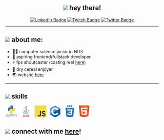 <div id="header" align="center">
  <h2><img src="https://cdn.7tv.app/emote/60aeec1712d7701491f89cf5/2x.webp" width="40"/> hey there!</h2>
</div>

<div id="badges" align="center">
  <a href="https://www.linkedin.com/in/jai-ng-jia-yi/">
  <img src="https://img.shields.io/badge/LinkedIn-blue?style=for-the-badge&logo=linkedin&logoColor=white" alt="LinkedIn Badge"/></a>
  <a href="https://www.twitch.tv/gremmyz/">
  <img src="https://img.shields.io/badge/Twitch-blueviolet?style=for-the-badge&logo=twitch&logoColor=white" alt="Twitch Badge"/></a>
  <a href="https://twitter.com/gremmyzwastaken/">
  <img src="https://img.shields.io/badge/Twitter-blue?style=for-the-badge&logo=twitter&logoColor=white" alt="Twitter Badge"/></a>
</div>

---

<div id="about-me-head">
  <h2><img src="https://cdn.7tv.app/emote/60ae7316f7c927fad14e6ca2/2x.webp" width="30"/> about me:</h2>
</div>

  - :woman_technologist: computer science junior in NUS
  - :briefcase: aspiring frontend/fullstack developer
  - :zap: fps shoutcaster (casting reel <a href="https://youtu.be/q6xF_J7uA2I">here</a>)
  - :bowl_with_spoon: dry cereal enjoyer
  - :earth_asia: website <a href="https://gremmyz.github.io/website/">here</a>

---

<div id="languages-head">
  <h2><img src="https://cdn.7tv.app/emote/60b2876f4f32610f15bfc5dc/2x.webp" width="30"/> skills</h2>
</div>
<div id="languages">
  <img src="https://github.com/devicons/devicon/blob/master/icons/python/python-original-wordmark.svg" title="Python" alt="Python" width="40" height="40"/>&nbsp;
  <img src="https://github.com/devicons/devicon/blob/master/icons/java/java-original-wordmark.svg" title="Java" alt="Java" width="40" height="40"/>&nbsp;
  <img src="https://github.com/devicons/devicon/blob/master/icons/javascript/javascript-original.svg" title="JavaScript" alt="JavaScript" width="40" height="40"/>&nbsp;
  <img src="https://github.com/devicons/devicon/blob/master/icons/c/c-original.svg" title="C" alt="C" width="40" height="40"/>&nbsp;
  <img src="https://github.com/devicons/devicon/blob/master/icons/css3/css3-plain-wordmark.svg"  title="CSS3" alt="CSS" width="40" height="40"/>&nbsp;
  <img src="https://github.com/devicons/devicon/blob/master/icons/html5/html5-original.svg" title="HTML5" alt="HTML" width="40" height="40"/>&nbsp;
 </div>
 
 <div id="connect">
  <h2><img src="https://cdn.7tv.app/emote/6239577d6cf512e934d3e64a/2x.webp" width="30"/> connect with me <a href="https://www.linkedin.com/in/jai-ng-jia-yi/">here</a>!</h2>
 </div>
 



